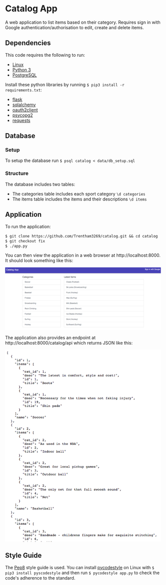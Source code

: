 # Catalog App

A web application to list items based on their category. Requires sign in with Google authentication/authorisation to edit, create and delete items. 

## Dependencies
This code requires the following to run:
+ [Linux](https://www.linux.org/)
+ [Python 3](https://www.python.org/downloads/)
+ [PostgreSQL](https://www.postgresql.org/)

Install these python libraries by running `$ pip3 install -r requirements.txt`:
+ [flask](http://flask.pocoo.org/)
+ [sqlalchemy](https://www.sqlalchemy.org/)
+ [oauth2client](https://github.com/googleapis/oauth2client)
+ [psycopg2](http://initd.org/psycopg/)
+ [requests](http://docs.python-requests.org/en/master/)
 
## Database
### Setup
To setup the database run `$ psql catalog < data/db_setup.sql`

### Structure
The database includes two tables:
+ The categories table includes each sport category `\d categories`
+ The items table includes the items and their descriptions `\d items`

## Application
To run the application:
```
$ git clone https://github.com/Trentham3269/catalog.git && cd catalog
$ git checkout fix
$ ./app.py

```
You can then view the application in a web browser at http://localhost:8000. It should look something like this:

![App Screenshot](./img/app.png?raw=true)

The application also provides an endpoint at http://localhost:8000/catalog/api which returns JSON like this:

![API Screenshot](./img/api.png?raw=true)

## Style Guide
The [Pep8](https://www.python.org/dev/peps/pep-0008/) style guide is used. You can install [pycodestyle](https://pypi.org/project/pycodestyle/) on Linux with `$ pip3 install pyscodestyle` and then run `$ pycodestyle app.py` to check the code's adherence to the standard. 

